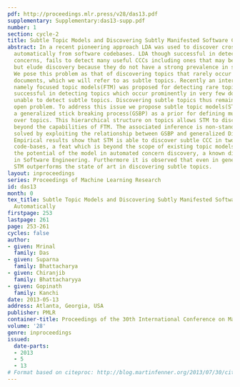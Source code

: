 ```yaml
---
pdf: http://proceedings.mlr.press/v28/das13.pdf
supplementary: Supplementary:das13-supp.pdf
number: 1
section: cycle-2
title: Subtle Topic Models and Discovering Subtly Manifested Software Concerns Automatically
abstract: In a recent pioneering approach LDA was used to discover cross cutting concerns(CCC)
  automatically from software codebases. LDA though successful in detecting prominent
  concerns, fails to detect many useful CCCs including ones that may be heavily executed
  but elude discovery because they do not have a strong prevalence in source-code.
  We pose this problem as that of discovering topics that rarely occur in individual
  documents, which we will refer to as subtle topics. Recently an interesting approach,
  namely focused topic models(FTM) was proposed for detecting rare topics. FTM, though
  successful in detecting topics which occur prominently in very few documents, is
  unable to detect subtle topics. Discovering subtle topics thus remains an important
  open problem. To address this issue we propose subtle topic models(STM). STM uses
  a generalized stick breaking process(GSBP) as a prior for defining multiple distributions
  over topics. This hierarchical structure on topics allows STM to discover rare topics
  beyond the capabilities of FTM. The associated inference is non-standard and is
  solved by exploiting the relationship between GSBP and generalized Dirichlet distribution.
  Empirical results show that STM is able to discover subtle CCC in two benchmark
  code-bases, a feat which is beyond the scope of existing topic models, thus demonstrating
  the potential of the model in automated concern discovery, a known difficult problem
  in Software Engineering. Furthermore it is observed that even in general text corpora
  STM outperforms the state of art in discovering subtle topics.
layout: inproceedings
series: Proceedings of Machine Learning Research
id: das13
month: 0
tex_title: Subtle Topic Models and Discovering Subtly Manifested Software Concerns
  Automatically
firstpage: 253
lastpage: 261
page: 253-261
cycles: false
author:
- given: Mrinal
  family: Das
- given: Suparna
  family: Bhattacharya
- given: Chiranjib
  family: Bhattacharyya
- given: Gopinath
  family: Kanchi
date: 2013-05-13
address: Atlanta, Georgia, USA
publisher: PMLR
container-title: Proceedings of the 30th International Conference on Machine Learning
volume: '28'
genre: inproceedings
issued:
  date-parts:
  - 2013
  - 5
  - 13
# Format based on citeproc: http://blog.martinfenner.org/2013/07/30/citeproc-yaml-for-bibliographies/
---
```

